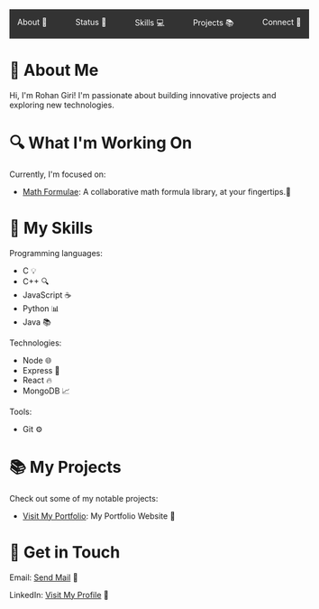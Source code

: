 <nav style="display: flex; background-color: #333; color: #fff; padding: 1em; width: 100%;">
  <ul style="list-style: none; margin: 0; padding: 0; display: flex; flex-direction: row; justify-content: space-between; width: 100%;">
    <li style="margin-right: 20px;"><a href="#about" style="color: #fff; text-decoration: none;">About 🤔</a></li>
    <li style="margin-right: 20px;"><a href="#status" style="color: #fff; text-decoration: none;">Status 💬</a></li>
    <li style="margin-right: 20px;"><a href="#skills" style="color: #fff; text-decoration: none;">Skills 💻</a></li>
    <li style="margin-right: 20px;"><a href="#projects" style="color: #fff; text-decoration: none;">Projects 📚</a></li>
    <li><a href="#connect" style="color: #fff; text-decoration: none;">Connect 📲</a></li>
  </ul>
</nav>



<h1 id="about">👋 About Me</h1>
<p>Hi, I'm Rohan Giri! I'm passionate about building innovative projects and exploring new technologies.</p>

<h1 id="status">🔍 What I'm Working On</h1>
<p>Currently, I'm focused on:</p>
<ul>
  <li><a href="https://mathformulae.onrender.com">Math Formulae</a>: A collaborative math formula library, at your fingertips.🚀</li>
</ul>

<h1 id="skills">🎯 My Skills</h1>
<p>Programming languages:</p>
<ul>
  <li>C 💡</li>
  <li>C++ 🔍</li>
  <li>JavaScript ☕</li>
  <li>Python 📊</li>
  <li>Java 📚</li>
</ul>
<p>Technologies:</p>
<ul>
  <li>Node 🌐</li>
  <li>Express 🚂</li>
  <li>React 🔥</li>
  <li>MongoDB 📈</li>
</ul>
<p>Tools:</p>
<ul>
  <li>Git ⚙</li>
</ul>

<h1 id="projects">📚 My Projects</h1>
<p>Check out some of my notable projects:</p>
<ul>
  <li><a href="https://rohangiriportfolio.github.io/web/">Visit My Portfolio</a>: My Portfolio Website 🚀</li>
</ul>

<h1 id="connect">📲 Get in Touch</h1>
<p>Email: <a href="mailto:rohangiri1884@gmail.com">Send Mail</a> 📧</p>
<p>LinkedIn: <a href="https://www.linkedin.com/in/rohan-giri-264a44302?utm_source=share&utm_campaign=share_via&utm_content=profile&utm_medium=android_app">Visit My Profile</a> 💼</p>

<!-- Lottie JSON files can be added here -->
<div align="center">
  <lottie-player src="(link unavailable)" background="transparent" speed="1" style="width: 200px; height: 200px;" loop autoplay></lottie-player>
</div>

